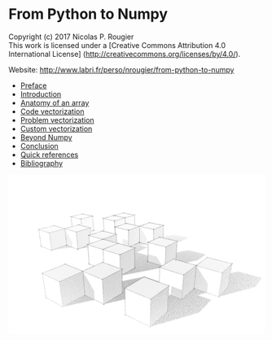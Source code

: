 # From Python to Numpy
Copyright (c) 2017 Nicolas P. Rougier  
This work is licensed under a
[Creative Commons Attribution 4.0 International License]
(http://creativecommons.org/licenses/by/4.0/).

Website: http://www.labri.fr/perso/nrougier/from-python-to-numpy

* [Preface](01-preface.rst)
* [Introduction](02-introduction.rst)
* [Anatomy of an array](03-anatomy.rst)
* [Code vectorization](04-code-vectorization.rst)
* [Problem vectorization](05-problem-vectorization.rst)
* [Custom vectorization](06-custom-vectorization.rst)
* [Beyond Numpy](07-beyond-numpy.rst)
* [Conclusion](08-conclusion.rst)
* [Quick references](09-quick-reference.rst)
* [Bibliography](10-bibliography.rst)

![](data/cubes.png)
